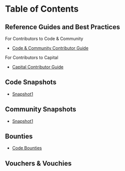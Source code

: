 # Table of Contents

## Reference Guides and Best Practices
For Contributors to Code & Community 
- [Code & Community Contributor Guide](https://github.com/Morlabs/BasedAgent/blob/main/Docs/!KEYDOCS%2520README%2520FIRST!/Code%20Providers/Contributor%20Guide.md)

For Contributors to Capital 
- [Capital Contributor Guide](https://github.com/Morlabs/BasedAgent/blob/main/Docs/!KEYDOCS%2520README%2520FIRST!/Capital%20Providers/Capital%20Contributors%20Guide.md)

## Code Snapshots
- [Snapshot1](https://github.com/Morlabs/BasedAgent/blob/main/Docs/Contributions/code.md)

## Community Snapshots
- [Snapshot1](https://github.com/Morlabs/BasedAgent/blob/main/Docs/Contributions/community.md)

## Bounties
- [Code Bounties](https://github.com/Morlabs/BasedAgent/blob/main/Docs/Contributions//code_bounties.md)

## Vouchers & Vouchies

